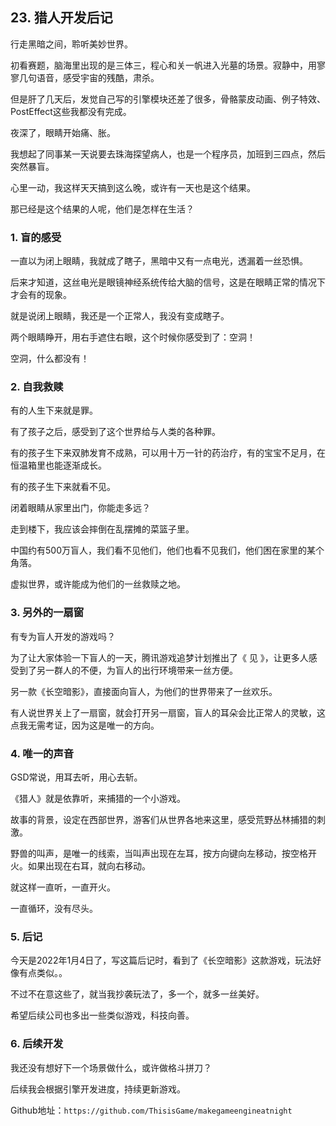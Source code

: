 ## 23. 猎人开发后记

行走黑暗之间，聆听美妙世界。

初看赛题，脑海里出现的是三体三，程心和关一帆进入光墓的场景。寂静中，用寥寥几句语音，感受宇宙的残酷，肃杀。

但是肝了几天后，发觉自己写的引擎模块还差了很多，骨骼蒙皮动画、例子特效、PostEffect这些我都没有完成。

夜深了，眼睛开始痛、胀。

我想起了同事某一天说要去珠海探望病人，也是一个程序员，加班到三四点，然后突然暴盲。

心里一动，我这样天天搞到这么晚，或许有一天也是这个结果。

那已经是这个结果的人呢，他们是怎样在生活？

### 1. 盲的感受

一直以为闭上眼睛，我就成了瞎子，黑暗中又有一点电光，透漏着一丝恐惧。

后来才知道，这丝电光是眼镜神经系统传给大脑的信号，这是在眼睛正常的情况下才会有的现象。

就是说闭上眼睛，我还是一个正常人，我没有变成瞎子。

两个眼睛睁开，用右手遮住右眼，这个时候你感受到了：空洞！

空洞，什么都没有！

### 2. 自我救赎

有的人生下来就是罪。

有了孩子之后，感受到了这个世界给与人类的各种罪。

有的孩子生下来双肺发育不成熟，可以用十万一针的药治疗，有的宝宝不足月，在恒温箱里也能逐渐成长。

有的孩子生下来就看不见。

闭着眼睛从家里出门，你能走多远？

走到楼下，我应该会摔倒在乱摆摊的菜篮子里。

中国约有500万盲人，我们看不见他们，他们也看不见我们，他们困在家里的某个角落。

虚拟世界，或许能成为他们的一丝救赎之地。

### 3. 另外的一扇窗

有专为盲人开发的游戏吗？

为了让大家体验一下盲人的一天，腾讯游戏追梦计划推出了《 见 》，让更多人感受到了另一群人的不便，为盲人的出行环境带来一丝方便。

另一款《长空暗影》，直接面向盲人，为他们的世界带来了一丝欢乐。

有人说世界关上了一扇窗，就会打开另一扇窗，盲人的耳朵会比正常人的灵敏，这点我无需考证，因为这是唯一的方向。

### 4. 唯一的声音

GSD常说，用耳去听，用心去斩。

《猎人》就是依靠听，来捕猎的一个小游戏。

故事的背景，设定在西部世界，游客们从世界各地来这里，感受荒野丛林捕猎的刺激。

野兽的叫声，是唯一的线索，当叫声出现在左耳，按方向键向左移动，按空格开火。如果出现在右耳，就向右移动。

就这样一直听，一直开火。

一直循环，没有尽头。

### 5. 后记

今天是2022年1月4日了，写这篇后记时，看到了《长空暗影》这款游戏，玩法好像有点类似。。

不过不在意这些了，就当我抄袭玩法了，多一个，就多一丝美好。

希望后续公司也多出一些类似游戏，科技向善。

### 6. 后续开发

我还没有想好下一个场景做什么，或许做格斗拼刀？

后续我会根据引擎开发进度，持续更新游戏。

Github地址：`https://github.com/ThisisGame/makegameengineatnight`

